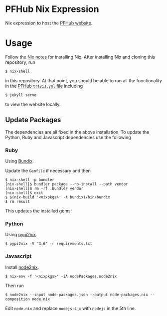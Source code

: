 # PFHub Nix Expression

Nix expression to host the [PFHub website](https://github.com/usnistgov/pfhub).

# Usage

Follow the [Nix notes](../NIX-NOTES.md) for installing Nix. After installing Nix and cloning this repository, run

    $ nix-shell

in this repository. At that point, you should be able to run all the
functionality in the [PFHub `travis.yml`
file](https://github.com/usnistgov/pfhub/blob/master/.travis.yml) including

    $ jekyll serve

to view the website locally.

## Update Packages

The dependencies are all fixed in the above installation. To update
the Python, Ruby and Javascript dependencies use the following

### Ruby

Using [Bundix](https://github.com/manveru/bundix).

Update the `Gemfile` if necessary and then

    $ nix-shell -p bundler
    [nix-shell]$ bundler package --no-install --path vendor
    [nix-shell]$ rm -rf .bundler vendor
    [nix-shell]$ exit
    $ $(nix-build '<nixpkgs>' -A bundix)/bin/bundix
    $ rm result

This updates the installed gems.

### Python

Using [pypi2nix](https://github.com/garbas/pypi2nix).

    $ pypi2nix -V "3.6" -r requirements.txt

### Javascript

Install [node2nix](https://github.com/svanderburg/node2nix).

    $ nix-env -f '<nixpkgs>' -iA nodePackages.node2nix

Then run

    $ node2nix --input node-packages.json --output node-packages.nix --composition node.nix

Edit `node.nix` and replace `nodejs-4_x` with `nodejs` in the 5th
line.